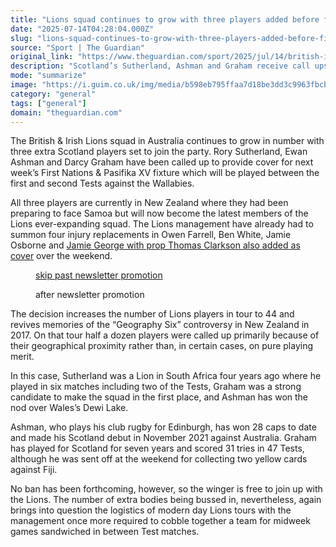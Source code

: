 ```yaml
---
title: "Lions squad continues to grow with three players added before first Wallabies Test"
date: "2025-07-14T04:28:04.000Z"
slug: "lions-squad-continues-to-grow-with-three-players-added-before-first-wallabies-test"
source: "Sport | The Guardian"
original_link: "https://www.theguardian.com/sport/2025/jul/14/british-irish-lions-squad-rory-sutherland-ewan-ashman-darcy-graham"
description: "Scotland’s Sutherland, Ashman and Graham receive call ups  British & Irish Lions now have 44 players on tour of Australia  The British & Irish Lions squad in Australia continues to grow in number with three extra Scotland players set to join the party. Rory Sutherland, Ewan Ashman and Darcy Graham have been called up to provide cover for next week’s First Nations & Pasifika XV fixture which will be played between the first and second Tests against the Wallabies. All three players are currently in New Zealand where they had been preparing to face Samoa but will now become the latest members of the Lions ever-expanding squad. The Lions management have already had to summon four injury replacements in Owen Farrell, Ben White, Jamie Osborne and Jamie George with prop Thomas Clarkson also added as cover over the weekend.  Continue reading..."
mode: "summarize"
image: "https://i.guim.co.uk/img/media/b598eb795ffaa7d18be3dd3c9963fbcbacfda401/302_0_3372_2696/master/3372.jpg?width=1200&height=630&quality=85&auto=format&fit=crop&overlay-align=bottom%2Cleft&overlay-width=100p&overlay-base64=L2ltZy9zdGF0aWMvb3ZlcmxheXMvdGctZGVmYXVsdC5wbmc&enable=upscale&s=1bfbeca0b67137138285cac1f3517202"
category: "general"
tags: ["general"]
domain: "theguardian.com"
---
```

<div id="readability-page-1" class="page"><div id="maincontent"><p>The British &amp; Irish Lions squad in Australia continues to grow in number with three extra Scotland players set to join the party. Rory Sutherland, Ewan Ashman and Darcy Graham have been called up to provide cover for next week’s First Nations &amp; Pasifika XV fixture which will be played between the first and second Tests against the Wallabies.</p><p>All three players are currently in New Zealand where they had been preparing to face Samoa but will now become the latest members of the Lions ever-expanding squad. The Lions management have already had to summon four injury replacements in Owen Farrell, Ben White, Jamie Osborne and <a href="https://www.theguardian.com/sport/2025/jul/12/jamie-george-lions-luke-cowan-dickie-garry-ringrose-first-australia-test" data-link-name="in body link">Jamie George with prop Thomas Clarkson also added as cover</a> over the weekend.</p><figure data-spacefinder-role="inline" data-spacefinder-type="model.dotcomrendering.pageElements.NewsletterSignupBlockElement"><a data-ignore="global-link-styling" href="#EmailSignup-skip-link-2">skip past newsletter promotion</a><p id="EmailSignup-skip-link-2" tabindex="0" aria-label="after newsletter promotion" role="note">after newsletter promotion</p></figure><figure id="165dfefa-ace6-4375-a7d7-2bae211d86f4" data-spacefinder-role="richLink" data-spacefinder-type="model.dotcomrendering.pageElements.RichLinkBlockElement"><gu-island name="RichLinkComponent" priority="feature" deferuntil="idle" props="{&quot;richLinkIndex&quot;:3,&quot;element&quot;:{&quot;_type&quot;:&quot;model.dotcomrendering.pageElements.RichLinkBlockElement&quot;,&quot;prefix&quot;:&quot;Related: &quot;,&quot;text&quot;:&quot;Jamie George called up as Lions lose Cowan-Dickie and Ringrose for first Australia Test&quot;,&quot;elementId&quot;:&quot;165dfefa-ace6-4375-a7d7-2bae211d86f4&quot;,&quot;role&quot;:&quot;richLink&quot;,&quot;url&quot;:&quot;https://www.theguardian.com/sport/2025/jul/12/jamie-george-lions-luke-cowan-dickie-garry-ringrose-first-australia-test&quot;},&quot;ajaxUrl&quot;:&quot;https://api.nextgen.guardianapps.co.uk&quot;,&quot;format&quot;:{&quot;design&quot;:0,&quot;display&quot;:0,&quot;theme&quot;:2}}"></gu-island></figure><p>The decision increases the number of Lions players in tour to 44 and revives memories of the “Geography Six” controversy in New Zealand in 2017. On that tour half a dozen players were called up primarily because of their geographical proximity rather than, in certain cases, on pure playing merit.</p><p>In this case, Sutherland was a Lion in South Africa four years ago where he played in six matches including two of the Tests, Graham was a strong candidate to make the squad in the first place, and Ashman has won the nod over Wales’s Dewi Lake.</p><p>Ashman, who plays his club rugby for Edinburgh, has won 28 caps to date and made his Scotland debut in November 2021 against Australia. Graham has played for Scotland for seven years and scored 31 tries in 47 Tests, although he was sent off at the weekend for collecting two yellow cards against Fiji.</p><p>No ban has been forthcoming, however, so the winger is free to join up with the Lions. The number of extra bodies being bussed in, nevertheless, again brings into question the logistics of modern day Lions tours with the management once more required to cobble together a team for midweek games sandwiched in between Test matches.</p></div></div>